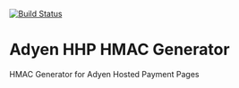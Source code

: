 [![Build Status](https://travis-ci.org/thomaslorentsen/adyen-hpp-hmac.svg?branch=master)](https://travis-ci.org/thomaslorentsen/adyen-hpp-hmac)

# Adyen HHP HMAC Generator
HMAC Generator for Adyen Hosted Payment Pages
